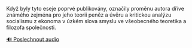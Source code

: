 
Když byly tyto eseje poprvé publikovány, označily proměnu autora dříve známého zejména pro jeho teorii peněz a úvěru a kritickou analýzu socialismu z ekonoma v úzkém slova smyslu ve všeobecného teoretika a filozofa společnosti.

[🔊 Poslechnout audio](/data/7-paragraphs/audio/chapter_177/para_001-Kdy-byly-tyto-eseje-poprv-publikovny-oznaily.mp3)
